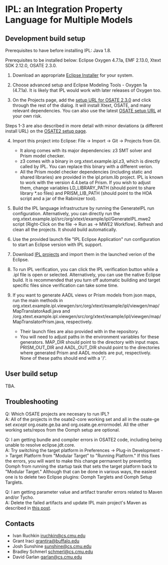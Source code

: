 # IPL: an Integration Property Language for Multiple Models

## Development build setup 

Prerequisites to have before installing IPL: Java 1.8.

Prerequisites to be installed below: Eclipse Oxygen 4.7.1a, EMF 2.13.0, Xtext SDK 2.12.0, OSATE 2.3.0.

1) Download an appropriate [Eclipse Installer](https://wiki.eclipse.org/Eclipse_Installer) for your system. 

2) Choose advanced setup and Eclipse Modeling Tools - Oxygen 1a (4.7.1a). It is likely that IPL would work with later releases of Oxygen too. 

3) On the Projects page, add the [setup URL for OSATE 2.3.0](https://raw.githubusercontent.com/osate/osate2-core/2.3.0-RELEASE/osate.releng/osate2.setup) and click through the rest of the dialog. It will install Xtext, OSATE, and many relevant dependencies. You can also use the latest [OSATE setup URL](https://raw.githubusercontent.com/osate/osate2-core/develop/osate.releng/osate2.setup) at your own risk.

Steps 1-3 are also described in more detail with minor deviations (a different install URL) on the [OSATE2 setup page](http://osate.org/setup-development.html).

4) Import this project into Eclipse: File → Import → Git → Projects from Git. 
    * It along comes with its major dependencies: z3 SMT solver and Prism model checker. 
    * z3 comes with a binary in org.xtext.example.ipl.z3, which is directly called by IPL. You can replace this binary with a different verion. 
    * All the Prism model checker dependencies (including static and shared libraries) are provided in the ipl.prism.lib project. IPL is known to work with the version 4.4.beta of Prism. If you wish to adjust them, change variables LD_LIBRARY_PATH (should point to share library \*.so files) and PRISM_LIB_PATH (should point to the HOA script and a jar of the Rabinizer tool). 

5) Build the IPL language infrastructure by running the GenerateIPL run configuration. Alternatively, you can directly run the  org.xtext.example.ipl/src/org/xtext/example/ipl/GenerateIPL.mwe2 script (Right-Click on the file -> Run as -> MWE2 Workflow). Refresh and clean all the projects. It should build automatically. 

6) Use the provided launch file "IPL Eclipse Application" run configuration to start an Eclipse version with IPL support.

7) Download [IPL projects](https://github.com/bisc/IPLProjects) and import them in the launched verion of the Eclipse.

8) To run IPL verification, you can click the IPL verification button while a .ipl file is open or selected. Alternatively, you can use the native Eclipse build. It is recommended that you turn off automatic building and target specific files since verification can take some time. 

9) If you want to generate AADL views or Prism models from json maps, run the main methods in org.xtext.example.ipl.viewgen/src/org/xtext/example/ipl/viewgen/map/MapTranslatorAadl.java and /org.xtext.example.ipl.viewgen/src/org/xtext/example/ipl/viewgen/map/MapTranslatorPrism.java, respectively. 
	* Their launch files are also provided with in the repository. 
	* You will need to adjust paths in the environment variables for these generators. MAP_DIR should point to the directory with input maps. PRISM_OUT_DIR and AADL_OUT_DIR should point to the directories where generated Prism and AADL models are put, respectively. None of these paths should end with a '/'. 

## User build setup

TBA.

## Troubleshooting

Q: Which OSATE projects are necesary to run IPL?  
A: All of the projects in the osate2-core working set and all in the osate-ge set _except_ org.osate.ge.ba and org.osate.ge.errormodel. All the other working sets/repos from the Oomph setup are optional.


Q: I am getting bundle and compiler errors in OSATE2 code, including being unable to resolve eclipse.jdt.core.  
A: Try switching the target platform in Preferences -> Plug-in Development -> Target Platform from "Modular Target" to "Running Platform." If this fixes the errors, you will want to make this change permanent by preventing Oomph from running the startup task that sets the target platform back to "Modular Target." Although that can be done in various ways, the easiest one is to delete two Eclipse plugins: Oomph Targlets and Oomph Setup Targlets. 

Q: I am getting parameter value and artifact transfer errors related to Maven and/or Tycho.  
A: Delete the failed artifacts and update IPL main project's Maven as described in [this post](https://stackoverflow.com/questions/5074063/maven-error-failure-to-transfer).
      

## Contacts
 * Ivan Ruchkin iruchkin@cs.cmu.edu
 * Grant Iraci grantira@buffalo.edu
 * Josh Sunshine sunshine@cs.cmu.edu
 * Bradley Schmerl schmerl@cs.cmu.edu
 * David Garlan garlan@cs.cmu.edu

